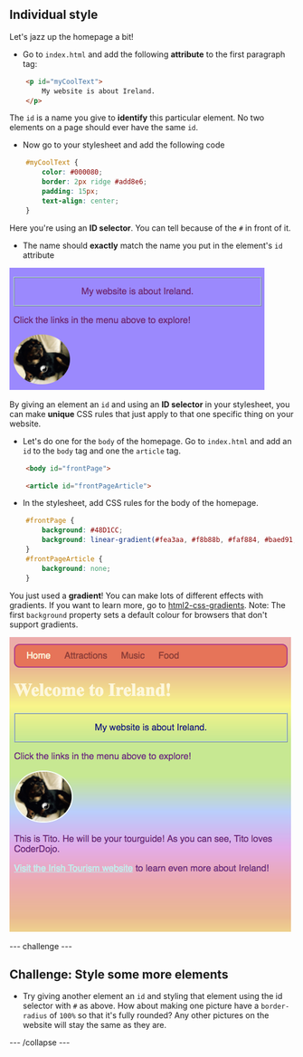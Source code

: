 ## Individual style

 Let's jazz up the homepage a bit! 
 
+ Go to `index.html` and add the following **attribute** to the first paragraph tag:

```html
    <p id="myCoolText">
        My website is about Ireland.
    </p> 
```

The `id` is a name you give to **identify** this particular element. No two elements on a page should ever have the same `id`.

+ Now go to your stylesheet and add the following code

```css
    #myCoolText {
        color: #000080;
        border: 2px ridge #add8e6;
        padding: 15px;
        text-align: center;
    }
```
    
Here you're using an **ID selector**. You can tell because of the `#` in front of it.

+ The name should **exactly** match the name you put in the element's `id` attribute

![](images/ParagraphIdStyle.png)

By giving an element an `id` and using an **ID selector** in your stylesheet, you can make **unique** CSS rules that just apply to that one specific thing on your website. 

+ Let's do one for the `body` of the homepage. Go to `index.html` and add an `id` to the `body` tag and one the `article` tag.

```html
    <body id="frontPage">
```

```html
    <article id="frontPageArticle">
```

+ In the stylesheet, add CSS rules for the body of the homepage.

```css
    #frontPage {
        background: #48D1CC;
        background: linear-gradient(#fea3aa, #f8b88b, #faf884, #baed91, #baed91, #b2cefe, #f2a2e8, #fea3aa);
    }
    #frontPageArticle {
        background: none;
    }
```
    
You just used a **gradient**! You can make lots of different effects with gradients. If you want to learn more, go to [html2-css-gradients](http://dojo.soy/html2-css-gradients).
Note: The first `background` property sets a default colour for browsers that don't support gradients.

![](images/frontPageStyleAll.png)

--- challenge ---

## Challenge: Style some more elements

+ Try giving another element an `id` and styling that element using the id selector with `#` as above. How about making one picture have a `border-radius` of `100%` so that it's fully rounded? Any other pictures on the website will stay the same as they are. 

--- /collapse ---

